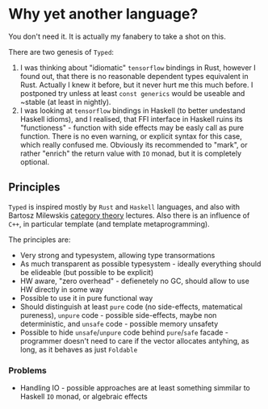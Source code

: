 # Why yet another language?
You don't need it. It is actually my fanabery to take a shot on this.

There are two genesis of `Typed`:
1. I was thinking about "idiomatic" `tensorflow` bindings in Rust, however I found out, that there is no reasonable dependent types equivalent in Rust. Actually I knew it before, but it never hurt me this much before. I postponed try unless at least `const generics` would be useable and ~stable (at least in nightly).
2. I was looking at `tensorflow` bindings in Haskell (to better undestand Haskell idioms), and I realised, that FFI interface in Haskell ruins its "functioness" - function with side effects may be easly call as pure function. There is no even warning, or explicit syntax for this case, which really confused me. Obviously its recommended to "mark", or rather "enrich" the return value with `IO` monad, but it is completely optional.

## Principles
`Typed` is inspired mostly by `Rust` and `Haskell` languages, and also with Bartosz Milewskis [category theory](https://www.youtube.com/watch?v=I8LbkfSSR58&list=PLbgaMIhjbmEnaH_LTkxLI7FMa2HsnawM_) lectures. Also there is an influence of `C++`, in particular template (and template metaprogramming).

The principles are:
* Very strong and typesystem, allowing type transormations
* As much transparent as possible typesystem - ideally everything should be elideable (but possible to be explicit)
* HW aware, "zero overhead" - defienetely no GC, should allow to use HW directly in some way
* Possible to use it in pure functional way
* Should distinguish at least `pure` code (no side-effects, matematical pureness), `unpure` code - possible side-effects, maybe non deterministic, and `unsafe` code - possible memory unsafety
* Possible to hide `unsafe`/`unpure` code behind `pure`/`safe` facade - programmer doesn't need to care if the vector allocates antyhing, as long, as it behaves as just `Foldable`

### Problems

* Handling IO - possible approaches are at least something simmilar to Haskell `IO` monad, or algebraic effects
